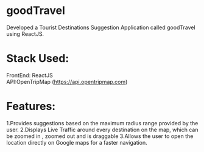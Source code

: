 # goodTravel

Developed a Tourist Destinations Suggestion Application called goodTravel using ReactJS.

# Stack Used:
FrontEnd: ReactJS <br/>
API:OpenTripMap (https://api.opentripmap.com) <br/>

# Features:
1.Provides suggestions based on the maximum radius range provided by the user.
2.Displays Live Traffic around every destination on the map, which can be zoomed in , zoomed out and is draggable
3.Allows the user to open the location directly on Google maps for a faster navigation.
